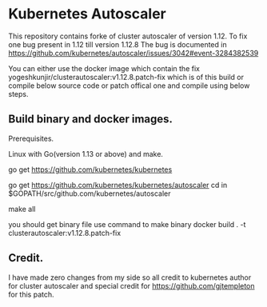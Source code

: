 # Kubernetes Autoscaler


This repository contains forke of cluster autoscaler of version 1.12. To fix one bug present in 1.12 till version 1.12.8 The bug is documented in https://github.com/kubernetes/autoscaler/issues/3042#event-3284382539

You can either use the docker image which contain the fix yogeshkunjir/clusterautoscaler:v1.12.8.patch-fix which is of this build or compile below source code or patch offical one and compile using below steps.

## Build binary and docker images.

Prerequisites.

Linux with Go(version 1.13 or above) and make.
 

go get https://github.com/kubernetes/kubernetes

go get https://github.com/kubernetes/kubernetes/autoscaler
cd in $GOPATH/src/github.com/kubernetes/autoscaler

make all

you should get binary file use command to make binary
docker build . -t clusterautoscaler:v1.12.8.patch-fix

## Credit. 
I have made zero changes from my side so all credit to kubernetes author for cluster autoscaler and special credit for https://github.com/gjtempleton for this patch. 

